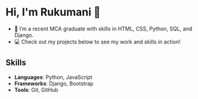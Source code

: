 # Hi, I'm Rukumani 👋
- 🌱 I’m a recent MCA graduate with skills in HTML, CSS, Python, SQL, and Django.
- 💻 Check out my projects below to see my work and skills in action!

## Skills
- **Languages**: Python, JavaScript
- **Frameworks**: Django, Bootstrap
- **Tools**: Git, GitHub

<!---
rukumaniG/rukumaniG is a ✨ special ✨ repository because its `README.md` (this file) appears on your GitHub profile.
You can click the Preview link to take a look at your changes.
--->
